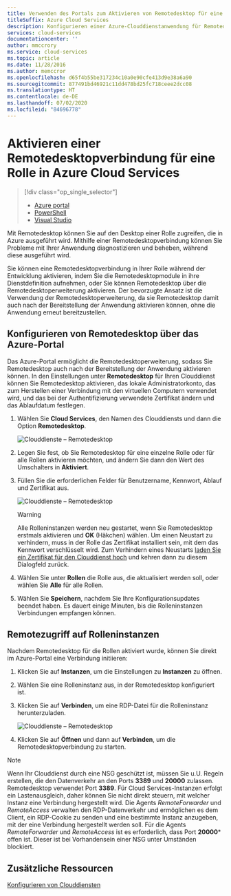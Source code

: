 ```yaml
---
title: Verwenden des Portals zum Aktivieren von Remotedesktop für eine Rolle
titleSuffix: Azure Cloud Services
description: Konfigurieren einer Azure-Clouddienstanwendung für Remotedesktopverbindungen.
services: cloud-services
documentationcenter: ''
author: mmccrory
ms.service: cloud-services
ms.topic: article
ms.date: 11/28/2016
ms.author: memccror
ms.openlocfilehash: d65f4b55be317234c10a0e90cfe413d9e38a6a90
ms.sourcegitcommit: 877491bd46921c11dd478bd25fc718ceee2dcc08
ms.translationtype: HT
ms.contentlocale: de-DE
ms.lasthandoff: 07/02/2020
ms.locfileid: "84696778"
---
```

# <a name="enable-remote-desktop-connection-for-a-role-in-azure-cloud-services"></a>Aktivieren einer Remotedesktopverbindung für eine Rolle in Azure Cloud Services

> [!div class="op_single_selector"]
> * [Azure portal](cloud-services-role-enable-remote-desktop-new-portal.md)
> * [PowerShell](cloud-services-role-enable-remote-desktop-powershell.md)
> * [Visual Studio](cloud-services-role-enable-remote-desktop-visual-studio.md)

Mit Remotedesktop können Sie auf den Desktop einer Rolle zugreifen, die in Azure ausgeführt wird. Mithilfe einer Remotedesktopverbindung können Sie Probleme mit Ihrer Anwendung diagnostizieren und beheben, während diese ausgeführt wird.

Sie können eine Remotedesktopverbindung in Ihrer Rolle während der Entwicklung aktivieren, indem Sie die Remotedesktopmodule in ihre Dienstdefinition aufnehmen, oder Sie können Remotedesktop über die Remotedesktoperweiterung aktivieren. Der bevorzugte Ansatz ist die Verwendung der Remotedesktoperweiterung, da sie Remotedesktop damit auch nach der Bereitstellung der Anwendung aktivieren können, ohne die Anwendung erneut bereitzustellen.

## <a name="configure-remote-desktop-from-the-azure-portal"></a>Konfigurieren von Remotedesktop über das Azure-Portal

Das Azure-Portal ermöglicht die Remotedesktoperweiterung, sodass Sie Remotedesktop auch nach der Bereitstellung der Anwendung aktivieren können. In den Einstellungen unter **Remotedesktop** für Ihren Clouddienst können Sie Remotedesktop aktivieren, das lokale Administratorkonto, das zum Herstellen einer Verbindung mit den virtuellen Computern verwendet wird, und das bei der Authentifizierung verwendete Zertifikat ändern und das Ablaufdatum festlegen.

1. Wählen Sie **Cloud Services**, den Namen des Clouddiensts und dann die Option **Remotedesktop**.

    ![Clouddienste – Remotedesktop](./media/cloud-services-role-enable-remote-desktop-new-portal/CloudServices_Remote_Desktop.png)

2. Legen Sie fest, ob Sie Remotedesktop für eine einzelne Rolle oder für alle Rollen aktivieren möchten, und ändern Sie dann den Wert des Umschalters in **Aktiviert**.

3. Füllen Sie die erforderlichen Felder für Benutzername, Kennwort, Ablauf und Zertifikat aus.

    ![Clouddienste – Remotedesktop](./media/cloud-services-role-enable-remote-desktop-new-portal/CloudServices_Remote_Desktop_Details.png)

   > [!WARNING]
   > Alle Rolleninstanzen werden neu gestartet, wenn Sie Remotedesktop erstmals aktivieren und **OK** (Häkchen) wählen. Um einen Neustart zu verhindern, muss in der Rolle das Zertifikat installiert sein, mit dem das Kennwort verschlüsselt wird. Zum Verhindern eines Neustarts [laden Sie ein Zertifikat für den Clouddienst hoch](cloud-services-configure-ssl-certificate-portal.md#step-3-upload-a-certificate) und kehren dann zu diesem Dialogfeld zurück.

4. Wählen Sie unter **Rollen** die Rolle aus, die aktualisiert werden soll, oder wählen Sie **Alle** für alle Rollen.

5. Wählen Sie **Speichern**, nachdem Sie Ihre Konfigurationsupdates beendet haben. Es dauert einige Minuten, bis die Rolleninstanzen Verbindungen empfangen können.

## <a name="remote-into-role-instances"></a>Remotezugriff auf Rolleninstanzen

Nachdem Remotedesktop für die Rollen aktiviert wurde, können Sie direkt im Azure-Portal eine Verbindung initiieren:

1. Klicken Sie auf **Instanzen**, um die Einstellungen zu **Instanzen** zu öffnen.
2. Wählen Sie eine Rolleninstanz aus, in der Remotedesktop konfiguriert ist.
3. Klicken Sie auf **Verbinden**, um eine RDP-Datei für die Rolleninstanz herunterzuladen.

    ![Clouddienste – Remotedesktop](./media/cloud-services-role-enable-remote-desktop-new-portal/CloudServices_Remote_Desktop_Connect.png)

4. Klicken Sie auf **Öffnen** und dann auf **Verbinden**, um die Remotedesktopverbindung zu starten.

>[!NOTE]
> Wenn Ihr Clouddienst durch eine NSG geschützt ist, müssen Sie u.U. Regeln erstellen, die den Datenverkehr an den Ports **3389** und **20000** zulassen.  Remotedesktop verwendet Port **3389**.  Für Cloud Services-Instanzen erfolgt ein Lastenausgleich, daher können Sie nicht direkt steuern, mit welcher Instanz eine Verbindung hergestellt wird.  Die Agents *RemoteForwarder* und *RemoteAccess* verwalten den RDP-Datenverkehr und ermöglichen es dem Client, ein RDP-Cookie zu senden und eine bestimmte Instanz anzugeben, mit der eine Verbindung hergestellt werden soll.  Für die Agents *RemoteForwarder* und *RemoteAccess* ist es erforderlich, dass Port **20000**\* offen ist. Dieser ist bei Vorhandensein einer NSG unter Umständen blockiert.

## <a name="additional-resources"></a>Zusätzliche Ressourcen

[Konfigurieren von Clouddiensten](cloud-services-how-to-configure-portal.md)
